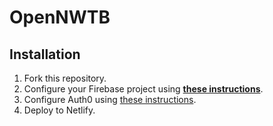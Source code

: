 # OpenNWTB
## Installation
1. Fork this repository.
2. Configure your Firebase project using **[these instructions](https://github.com/OpenNWTB/OpenNWTB/wiki/Database-Configuration)**.
3. Configure Auth0 using [these instructions](https://open.nwtb.io/auth0setup/).
4. Deploy to Netlify.

